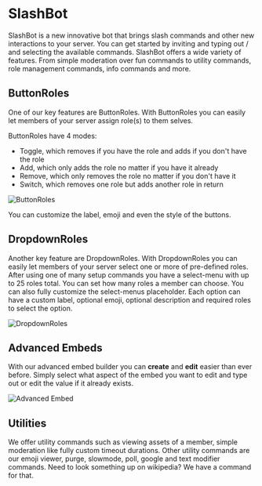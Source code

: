 # SlashBot

SlashBot is a new innovative bot that brings slash commands and other new interactions to your server.
You can get started by inviting and typing out / and selecting the available commands.
SlashBot offers a wide variety of features. From simple moderation over fun commands to utility commands, role management commands, info commands and more.

## ButtonRoles

One of our key features are ButtonRoles.
With ButtonRoles you can easily let members of your server assign role(s) to them selves.

ButtonRoles have 4 modes:

- Toggle, which removes if you have the role and adds if you don't have the role
- Add, which only adds the role no matter if you have it already
- Remove, which only removes the role no matter if you don't have it
- Switch, which removes one role but adds another role in return

![ButtonRoles](https://cdn.discordapp.com/attachments/860575753950461983/934413770900533268/buttonrole.png)

You can customize the label, emoji and even the style of the buttons.

## DropdownRoles

Another key feature are DropdownRoles.
With DropdownRoles you can easily let members of your server select one or more of pre-defined roles.
After using one of many setup commands you have a select-menu with up to 25 roles total.
You can set how many roles a member can choose. You can also fully customize the select-menus placeholder.
Each option can have a custom label, optional emoji, optional description and required roles to select the option.

![DropdownRoles](https://cdn.discordapp.com/attachments/860575753950461983/934413970746519592/buttonrole.png)

## Advanced Embeds

With our advanced embed builder you can **create** and **edit** easier than ever before.
Simply select what aspect of the embed you want to edit and type out or edit the value if it already exists.

![Advanced Embed](https://cdn.discordapp.com/attachments/881258074873135244/949418884279201893/unknown.png)

## Utilities

We offer utility commands such as viewing assets of a member, simple moderation like fully custom timeout durations.
Other utility commands are our emoji viewer, purge, slowmode, poll, google and text modifier commands.
Need to look something up on wikipedia? We have a command for that.
